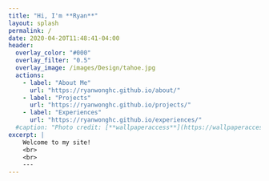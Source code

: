 ```yaml
---
title: "Hi, I'm **Ryan**"
layout: splash
permalink: /
date: 2020-04-20T11:48:41-04:00
header:
  overlay_color: "#000"
  overlay_filter: "0.5"
  overlay_image: /images/Design/tahoe.jpg
  actions:
    - label: "About Me"
      url: "https://ryanwonghc.github.io/about/"
    - label: "Projects"
      url: "https://ryanwonghc.github.io/projects/"
    - label: "Experiences"
      url: "https://ryanwonghc.github.io/experiences/"
  #caption: "Photo credit: [**wallpaperaccess**](https://wallpaperaccess.com/lake-tahoe)"
excerpt: |
    Welcome to my site!
    <br>
    <br>
    ---
---
```

